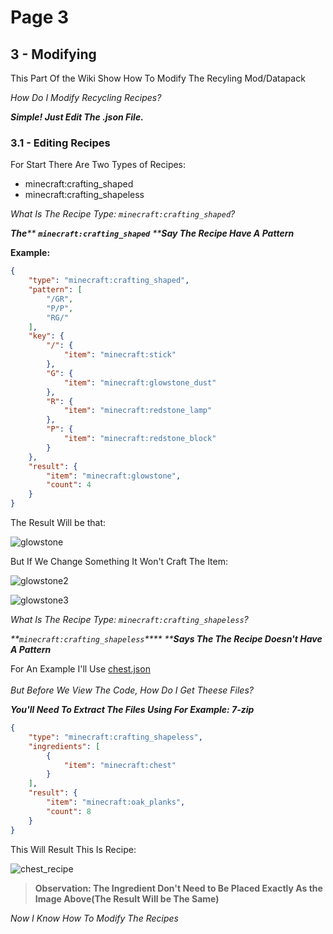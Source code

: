 # Page 3

## 3 - Modifying

This Part Of the Wiki Show How To Modify The Recyling Mod/Datapack

_How Do I Modify Recycling Recipes?_

_**Simple! Just Edit The .json File.**_

### 3.1 - Editing Recipes

For Start There Are Two Types of Recipes:

* minecraft:crafting\_shaped
* minecraft:crafting\_shapeless

_What Is The Recipe Type: `minecraft:crafting_shaped`?_

_**The**** ****`minecraft:crafting_shaped`**** ****Say The Recipe Have A Pattern**_

**Example:**

```json
{
    "type": "minecraft:crafting_shaped",
    "pattern": [
        "/GR",
        "P/P",
        "RG/"
    ],
    "key": {
        "/": {
            "item": "minecraft:stick"
        },
        "G": {
            "item": "minecraft:glowstone_dust"
        },
        "R": {
            "item": "minecraft:redstone_lamp"
        },
        "P": {
            "item": "minecraft:redstone_block"
        }
    },
    "result": {
        "item": "minecraft:glowstone",
        "count": 4
    }
}

```

The Result Will be that:

![glowstone](https://github.com/DEMnetwork/Recycling/assets/105674889/25808446-4124-454e-a216-f01ec6419e37)

But If We Change Something It Won't Craft The Item:

![glowstone2](https://github.com/DEMnetwork/Recycling/assets/105674889/d4860839-90c3-4baf-b6c1-74d3d28faa0d)

![glowstone3](https://github.com/DEMnetwork/Recycling/assets/105674889/4ae813d8-cded-48e5-82f7-b21eb4204754)

_What Is The Recipe Type: `minecraft:crafting_shapeless`?_

_**`minecraft:crafting_shapeless`**** ****Says The The Recipe Doesn't Have A Pattern**_

For An Example I'll Use [chest.json](https://github.com/DEMnetwork/Recycling/blob/main/recycling%20mod/data/crafting/recipes/chest.json)\
\
_But Before We View The Code, How Do I Get Theese Files?_

_**You'll Need To Extract The Files Using For Example: 7-zip**_

```json
{
    "type": "minecraft:crafting_shapeless",
    "ingredients": [
        {
            "item": "minecraft:chest"
        }
    ],
    "result": {
        "item": "minecraft:oak_planks",
        "count": 8
    }
}

```

This Will Result This Is Recipe:

![chest\_recipe](https://github.com/DEMnetwork/Recycling/assets/105674889/d0f871dd-79de-4582-a4d3-cdae65fc55f9)

> **Observation: The Ingredient Don't Need to Be Placed Exactly As the Image Above(The Result Will be The Same)**

_Now I Know How To Modify The Recipes_
